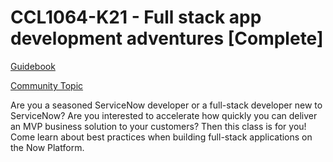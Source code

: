# CCL1064-K21 - Full stack app development adventures [Complete]

[Guidebook](https://developer.servicenow.com/connect.do#!/event/knowledge2021/CCL1064-K21)

[Community Topic](https://community.servicenow.com/community?id=community_topic&sys_id=ef7542951b7b6c1017d162c4bd4bcbc5)

Are you a seasoned ServiceNow developer or a full-stack developer new to ServiceNow? Are you interested to accelerate how quickly you can deliver an MVP business solution to your customers? Then this class is for you! Come learn about best practices when building full-stack applications on the Now Platform.

